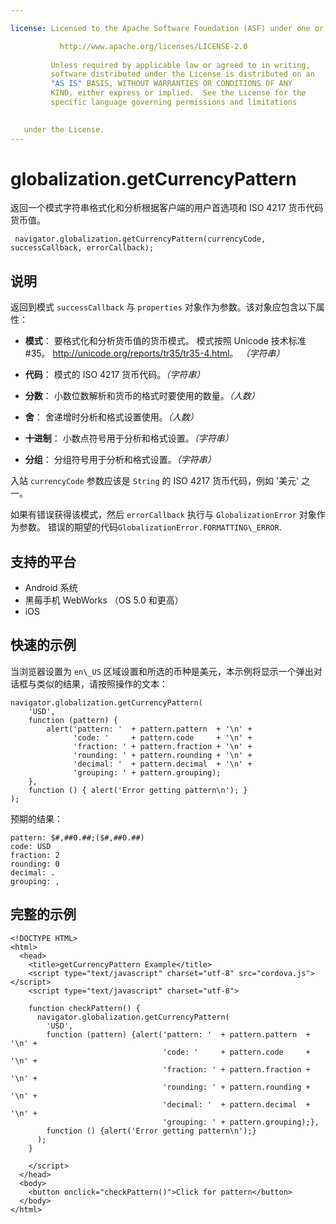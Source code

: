 ```yaml
---

license: Licensed to the Apache Software Foundation (ASF) under one or more contributor license agreements. See the NOTICE file distributed with this work for additional information regarding copyright ownership. The ASF licenses this file to you under the Apache License, Version 2.0 (the "License"); you may not use this file except in compliance with the License. You may obtain a copy of the License at

           http://www.apache.org/licenses/LICENSE-2.0
    
         Unless required by applicable law or agreed to in writing,
         software distributed under the License is distributed on an
         "AS IS" BASIS, WITHOUT WARRANTIES OR CONDITIONS OF ANY
         KIND, either express or implied.  See the License for the
         specific language governing permissions and limitations
    

   under the License.
---
```


# globalization.getCurrencyPattern

返回一个模式字符串格式化和分析根据客户端的用户首选项和 ISO 4217 货币代码货币值。

     navigator.globalization.getCurrencyPattern(currencyCode, successCallback, errorCallback);
    

## 说明

返回到模式 `successCallback` 与 `properties` 对象作为参数。该对象应包含以下属性：

*   **模式**： 要格式化和分析货币值的货币模式。 模式按照 Unicode 技术标准 #35。 <http://unicode.org/reports/tr35/tr35-4.html>。 *（字符串）*

*   **代码**： 模式的 ISO 4217 货币代码。*（字符串）*

*   **分数**： 小数位数解析和货币的格式时要使用的数量。*（人数）*

*   **舍**： 舍递增时分析和格式设置使用。*（人数）*

*   **十进制**： 小数点符号用于分析和格式设置。*（字符串）*

*   **分组**： 分组符号用于分析和格式设置。*（字符串）*

入站 `currencyCode` 参数应该是 `String` 的 ISO 4217 货币代码，例如 '美元' 之一。

如果有错误获得该模式，然后 `errorCallback` 执行与 `GlobalizationError` 对象作为参数。 错误的期望的代码`GlobalizationError.FORMATTING\_ERROR`.

## 支持的平台

*   Android 系统
*   黑莓手机 WebWorks （OS 5.0 和更高）
*   iOS

## 快速的示例

当浏览器设置为 `en\_US` 区域设置和所选的币种是美元，本示例将显示一个弹出对话框与类似的结果，请按照操作的文本：

    navigator.globalization.getCurrencyPattern(
        'USD',
        function (pattern) {
            alert('pattern: '  + pattern.pattern  + '\n' +
                  'code: '     + pattern.code     + '\n' +
                  'fraction: ' + pattern.fraction + '\n' +
                  'rounding: ' + pattern.rounding + '\n' +
                  'decimal: '  + pattern.decimal  + '\n' +
                  'grouping: ' + pattern.grouping);
        },
        function () { alert('Error getting pattern\n'); }
    );
    

预期的结果：

    pattern: $#,##0.##;($#,##0.##)
    code: USD
    fraction: 2
    rounding: 0
    decimal: .
    grouping: ,
    

## 完整的示例

    <!DOCTYPE HTML>
    <html>
      <head>
        <title>getCurrencyPattern Example</title>
        <script type="text/javascript" charset="utf-8" src="cordova.js"></script>
        <script type="text/javascript" charset="utf-8">
    
        function checkPattern() {
          navigator.globalization.getCurrencyPattern(
            'USD',
            function (pattern) {alert('pattern: '  + pattern.pattern  + '\n' +
                                      'code: '     + pattern.code     + '\n' +
                                      'fraction: ' + pattern.fraction + '\n' +
                                      'rounding: ' + pattern.rounding + '\n' +
                                      'decimal: '  + pattern.decimal  + '\n' +
                                      'grouping: ' + pattern.grouping);},
            function () {alert('Error getting pattern\n');}
          );
        }
    
        </script>
      </head>
      <body>
        <button onclick="checkPattern()">Click for pattern</button>
      </body>
    </html>